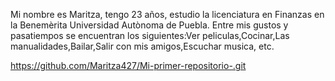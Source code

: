Mi nombre es Maritza, tengo 23 años, estudio la licenciatura en Finanzas en la Benemèrita Universidad Autònoma de Puebla.
Entre mis gustos y pasatiempos se encuentran los siguientes:Ver peliculas,Cocinar,Las manualidades,Bailar,Salir con mis amigos,Escuchar musica, etc.

https://github.com/Maritza427/Mi-primer-repositorio-.git

